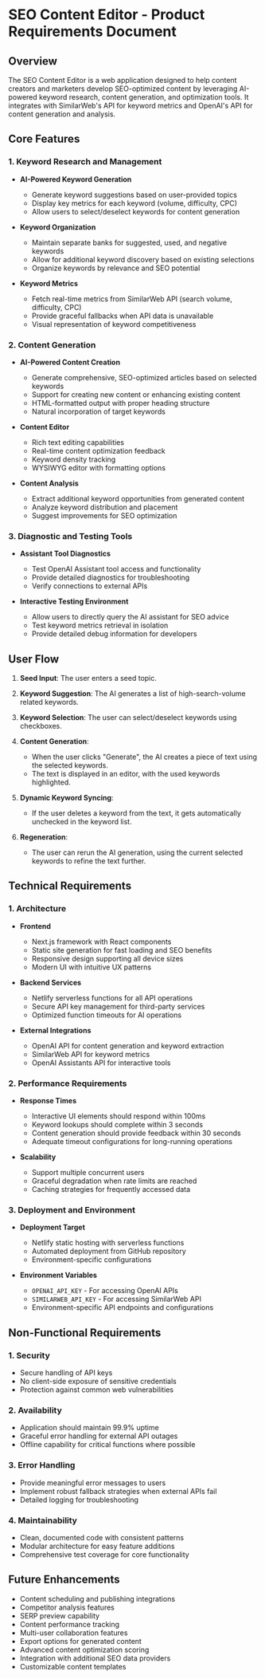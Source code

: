 # SEO Content Editor - Product Requirements Document

## Overview

The SEO Content Editor is a web application designed to help content creators and marketers develop SEO-optimized content by leveraging AI-powered keyword research, content generation, and optimization tools. It integrates with SimilarWeb's API for keyword metrics and OpenAI's API for content generation and analysis.

## Core Features

### 1. Keyword Research and Management

- **AI-Powered Keyword Generation**
  - Generate keyword suggestions based on user-provided topics
  - Display key metrics for each keyword (volume, difficulty, CPC)
  - Allow users to select/deselect keywords for content generation

- **Keyword Organization**
  - Maintain separate banks for suggested, used, and negative keywords
  - Allow for additional keyword discovery based on existing selections
  - Organize keywords by relevance and SEO potential

- **Keyword Metrics**
  - Fetch real-time metrics from SimilarWeb API (search volume, difficulty, CPC)
  - Provide graceful fallbacks when API data is unavailable
  - Visual representation of keyword competitiveness

### 2. Content Generation

- **AI-Powered Content Creation**
  - Generate comprehensive, SEO-optimized articles based on selected keywords
  - Support for creating new content or enhancing existing content
  - HTML-formatted output with proper heading structure
  - Natural incorporation of target keywords

- **Content Editor**
  - Rich text editing capabilities
  - Real-time content optimization feedback
  - Keyword density tracking
  - WYSIWYG editor with formatting options

- **Content Analysis**
  - Extract additional keyword opportunities from generated content
  - Analyze keyword distribution and placement
  - Suggest improvements for SEO optimization

### 3. Diagnostic and Testing Tools

- **Assistant Tool Diagnostics**
  - Test OpenAI Assistant tool access and functionality
  - Provide detailed diagnostics for troubleshooting
  - Verify connections to external APIs

- **Interactive Testing Environment**
  - Allow users to directly query the AI assistant for SEO advice
  - Test keyword metrics retrieval in isolation
  - Provide detailed debug information for developers

## User Flow

1. **Seed Input**: The user enters a seed topic.

2. **Keyword Suggestion**: The AI generates a list of high-search-volume related keywords.

3. **Keyword Selection**: The user can select/deselect keywords using checkboxes.

4. **Content Generation**:
   - When the user clicks "Generate", the AI creates a piece of text using the selected keywords.
   - The text is displayed in an editor, with the used keywords highlighted.

5. **Dynamic Keyword Syncing**:
   - If the user deletes a keyword from the text, it gets automatically unchecked in the keyword list.

6. **Regeneration**:
   - The user can rerun the AI generation, using the current selected keywords to refine the text further.

## Technical Requirements

### 1. Architecture

- **Frontend**
  - Next.js framework with React components
  - Static site generation for fast loading and SEO benefits
  - Responsive design supporting all device sizes
  - Modern UI with intuitive UX patterns

- **Backend Services**
  - Netlify serverless functions for all API operations
  - Secure API key management for third-party services
  - Optimized function timeouts for AI operations

- **External Integrations**
  - OpenAI API for content generation and keyword extraction
  - SimilarWeb API for keyword metrics
  - OpenAI Assistants API for interactive tools

### 2. Performance Requirements

- **Response Times**
  - Interactive UI elements should respond within 100ms
  - Keyword lookups should complete within 3 seconds
  - Content generation should provide feedback within 30 seconds
  - Adequate timeout configurations for long-running operations

- **Scalability**
  - Support multiple concurrent users
  - Graceful degradation when rate limits are reached
  - Caching strategies for frequently accessed data

### 3. Deployment and Environment

- **Deployment Target**
  - Netlify static hosting with serverless functions
  - Automated deployment from GitHub repository
  - Environment-specific configurations

- **Environment Variables**
  - `OPENAI_API_KEY` - For accessing OpenAI APIs
  - `SIMILARWEB_API_KEY` - For accessing SimilarWeb API
  - Environment-specific API endpoints and configurations

## Non-Functional Requirements

### 1. Security

- Secure handling of API keys
- No client-side exposure of sensitive credentials
- Protection against common web vulnerabilities

### 2. Availability

- Application should maintain 99.9% uptime
- Graceful error handling for external API outages
- Offline capability for critical functions where possible

### 3. Error Handling

- Provide meaningful error messages to users
- Implement robust fallback strategies when external APIs fail
- Detailed logging for troubleshooting

### 4. Maintainability

- Clean, documented code with consistent patterns
- Modular architecture for easy feature additions
- Comprehensive test coverage for core functionality

## Future Enhancements

- Content scheduling and publishing integrations
- Competitor analysis features
- SERP preview capability
- Content performance tracking
- Multi-user collaboration features
- Export options for generated content
- Advanced content optimization scoring
- Integration with additional SEO data providers
- Customizable content templates 